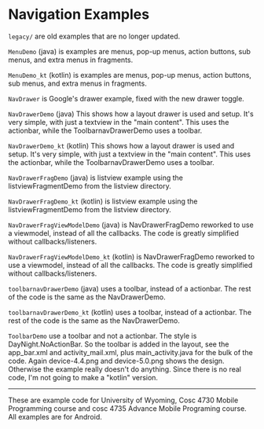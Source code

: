 Navigation Examples
==============

`legacy/` are old examples that are no longer updated.  

`MenuDemo` (java) is examples are menus, pop-up menus, action buttons, sub menus, and extra menus in fragments.

`MenuDemo_kt` (kotlin) is examples are menus, pop-up menus, action buttons, sub menus, and extra menus in fragments.

`NavDrawer` is Google's drawer example, fixed with the new drawer toggle.

`NavDrawerDemo` (java) This shows how a layout drawer is used and setup.  It's very simple, with just a textview in the "main content".  This uses the actionbar, while the ToolbarnavDrawerDemo uses a toolbar. 

`NavDrawerDemo_kt` (kotlin) This shows how a layout drawer is used and setup.  It's very simple, with just a textview in the "main content".  This uses the actionbar, while the ToolbarnavDrawerDemo uses a toolbar. 

`NavDrawerFragDemo` (java) is listview example using the listviewFragmentDemo from the listview directory. 

`NavDrawerFragDemo_kt` (kotlin) is listview example using the listviewFragmentDemo from the listview directory.   

`NavDrawerFragViewModelDemo` (java) is NavDrawerFragDemo reworked to use a viewmodel, instead of all the callbacks.  The code is greatly simplified without callbacks/listeners.

`NavDrawerFragViewModelDemo_kt` (kotlin) is NavDrawerFragDemo reworked to use a viewmodel, instead of all the callbacks.  The code is greatly simplified without callbacks/listeners.

`toolbarnavDrawerDemo`  (java) uses a toolbar, instead of a actionbar.  The rest of the code is the same as the NavDrawerDemo. 

`toolbarnavDrawerDemo_kt` (kotlin) uses a toolbar, instead of a actionbar.  The rest of the code is the same as the NavDrawerDemo.

`ToolbarDemo` use a toolbar and not a actionbar.  The style is DayNight.NoActionBar. So the toolbar is added in the layout, see the app_bar.xml and activity_mail.xml, plus main_activity.java for the bulk of the code.  Again device-4.4.png and device-5.0.png shows the design.  Otherwise the example really doesn't do anything.  Since there is no real code, I'm not going to make a "kotlin" version.

---

These are example code for University of Wyoming, Cosc 4730 Mobile Programming course and cosc 4735 Advance Mobile Programing course. 
All examples are for Android.